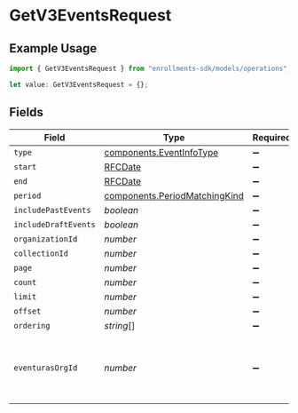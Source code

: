 # GetV3EventsRequest

## Example Usage

```typescript
import { GetV3EventsRequest } from "enrollments-sdk/models/operations";

let value: GetV3EventsRequest = {};
```

## Fields

| Field                                                                          | Type                                                                           | Required                                                                       | Description                                                                    |
| ------------------------------------------------------------------------------ | ------------------------------------------------------------------------------ | ------------------------------------------------------------------------------ | ------------------------------------------------------------------------------ |
| `type`                                                                         | [components.EventInfoType](../../models/components/eventinfotype.md)           | :heavy_minus_sign:                                                             | N/A                                                                            |
| `start`                                                                        | [RFCDate](../../types/rfcdate.md)                                              | :heavy_minus_sign:                                                             | N/A                                                                            |
| `end`                                                                          | [RFCDate](../../types/rfcdate.md)                                              | :heavy_minus_sign:                                                             | N/A                                                                            |
| `period`                                                                       | [components.PeriodMatchingKind](../../models/components/periodmatchingkind.md) | :heavy_minus_sign:                                                             | N/A                                                                            |
| `includePastEvents`                                                            | *boolean*                                                                      | :heavy_minus_sign:                                                             | N/A                                                                            |
| `includeDraftEvents`                                                           | *boolean*                                                                      | :heavy_minus_sign:                                                             | N/A                                                                            |
| `organizationId`                                                               | *number*                                                                       | :heavy_minus_sign:                                                             | N/A                                                                            |
| `collectionId`                                                                 | *number*                                                                       | :heavy_minus_sign:                                                             | N/A                                                                            |
| `page`                                                                         | *number*                                                                       | :heavy_minus_sign:                                                             | N/A                                                                            |
| `count`                                                                        | *number*                                                                       | :heavy_minus_sign:                                                             | N/A                                                                            |
| `limit`                                                                        | *number*                                                                       | :heavy_minus_sign:                                                             | N/A                                                                            |
| `offset`                                                                       | *number*                                                                       | :heavy_minus_sign:                                                             | N/A                                                                            |
| `ordering`                                                                     | *string*[]                                                                     | :heavy_minus_sign:                                                             | N/A                                                                            |
| `eventurasOrgId`                                                               | *number*                                                                       | :heavy_minus_sign:                                                             | Optional organization Id. Will be required in API version 4.                   |